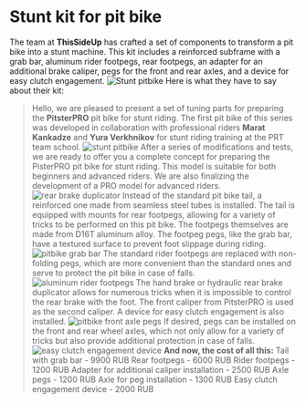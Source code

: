 # Stunt kit for pit bike

The team at **ThisSideUp** has crafted a set of components to transform a pit bike into a stunt machine. This kit includes a reinforced subframe with a grab bar, aluminum rider footpegs, rear footpegs, an adapter for an additional brake caliper, pegs for the front and rear axles, and a device for easy clutch engagement. ![Stunt pitbike](http://mypitbike.ru/uploads/images/00/00/07/2012/03/03/51300d.jpg "Stunt pitbike") Here is what they have to say about their kit:

> Hello, we are pleased to present a set of tuning parts for preparing the **PitsterPRO** pit bike for stunt riding. The first pit bike of this series was developed in collaboration with professional riders **Marat Kankadze** and **Yura Verkhnikov** for stunt riding training at the PRT team school. ![stunt pitbike](http://mypitbike.ru/uploads/images/00/00/07/2012/03/03/868ecc.jpg "stunt pitbike") After a series of modifications and tests, we are ready to offer you a complete concept for preparing the PisterPRO pit bike for stunt riding. This model is suitable for both beginners and advanced riders. We are also finalizing the development of a PRO model for advanced riders. ![rear brake duplicator](http://mypitbike.ru/uploads/images/00/00/07/2012/03/03/5f20bc.jpg "rear brake duplicator") Instead of the standard pit bike tail, a reinforced one made from seamless steel tubes is installed. The tail is equipped with mounts for rear footpegs, allowing for a variety of tricks to be performed on this pit bike. The footpegs themselves are made from D16T aluminum alloy. The footpeg pegs, like the grab bar, have a textured surface to prevent foot slippage during riding. ![pitbike grab bar](http://mypitbike.ru/uploads/images/00/00/07/2012/03/03/79db8c.jpg "pitbike grab bar") The standard rider footpegs are replaced with non-folding pegs, which are more convenient than the standard ones and serve to protect the pit bike in case of falls. ![aluminum rider footpegs](http://mypitbike.ru/uploads/images/00/00/07/2012/03/03/a6ac0d.jpg "aluminum rider footpegs") The hand brake or hydraulic rear brake duplicator allows for numerous tricks when it is impossible to control the rear brake with the foot. The front caliper from PitsterPRO is used as the second caliper. A device for easy clutch engagement is also installed. ![pitbike front axle pegs](http://mypitbike.ru/uploads/images/00/00/07/2012/03/03/6503d2.jpg "pitbike front axle pegs") If desired, pegs can be installed on the front and rear wheel axles, which not only allow for a variety of tricks but also provide additional protection in case of falls. ![easy clutch engagement device](http://mypitbike.ru/uploads/images/00/00/07/2012/03/03/5ab9b9.jpg "easy clutch engagement device") **And now, the cost of all this:** Tail with grab bar - 9900 RUB Rear footpegs - 6000 RUB Rider footpegs - 1200 RUB Adapter for additional caliper installation - 2500 RUB Axle pegs - 1200 RUB Axle for peg installation - 1300 RUB Easy clutch engagement device - 2000 RUB